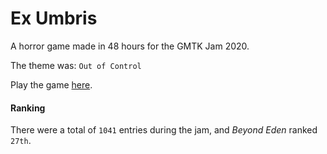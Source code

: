 # Ex Umbris
A horror game made in 48 hours for the GMTK Jam 2020.

The theme was: `Out of Control`

Play the game [here](https://itsnotsimon.itch.io/ex-umbris).

#### Ranking
There were a total of `1041` entries during the jam, and *Beyond Eden* ranked `27th`.
